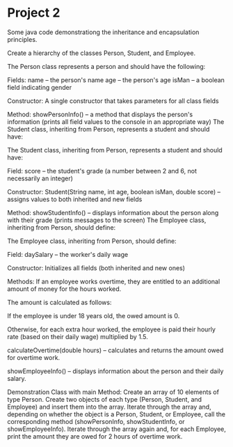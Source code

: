 # Project 2

Some java code demonstrationg the inheritance and encapsulation principles.

Create a hierarchy of the classes Person, Student, and Employee.

The Person class represents a person and should have the following:

Fields:
name – the person's name
age – the person's age
isMan – a boolean field indicating gender

Constructor:
A single constructor that takes parameters for all class fields

Method:
showPersonInfo() – a method that displays the person's information (prints all field values to the console in an appropriate way)
The Student class, inheriting from Person, represents a student and should have:

The Student class, inheriting from Person, represents a student and should have:

Field:
score – the student's grade (a number between 2 and 6, not necessarily an integer)

Constructor:
Student(String name, int age, boolean isMan, double score) – assigns values to both inherited and new fields

Method:
showStudentInfo() – displays information about the person along with their grade (prints messages to the screen)
The Employee class, inheriting from Person, should define:

The Employee class, inheriting from Person, should define:

Field:
daySalary – the worker's daily wage

Constructor:
Initializes all fields (both inherited and new ones)

Methods:
If an employee works overtime, they are entitled to an additional amount of money for the hours worked.

The amount is calculated as follows:

If the employee is under 18 years old, the owed amount is 0.

Otherwise, for each extra hour worked, the employee is paid their hourly rate (based on their daily wage) multiplied by 1.5.

calculateOvertime(double hours) – calculates and returns the amount owed for overtime work.

showEmployeeInfo() – displays information about the person and their daily salary.

Demonstration Class with main Method:
Create an array of 10 elements of type Person.
Create two objects of each type (Person, Student, and Employee) and insert them into the array.
Iterate through the array and, depending on whether the object is a Person, Student, or Employee, call the corresponding method (showPersonInfo, showStudentInfo, or showEmployeeInfo).
Iterate through the array again and, for each Employee, print the amount they are owed for 2 hours of overtime work.
